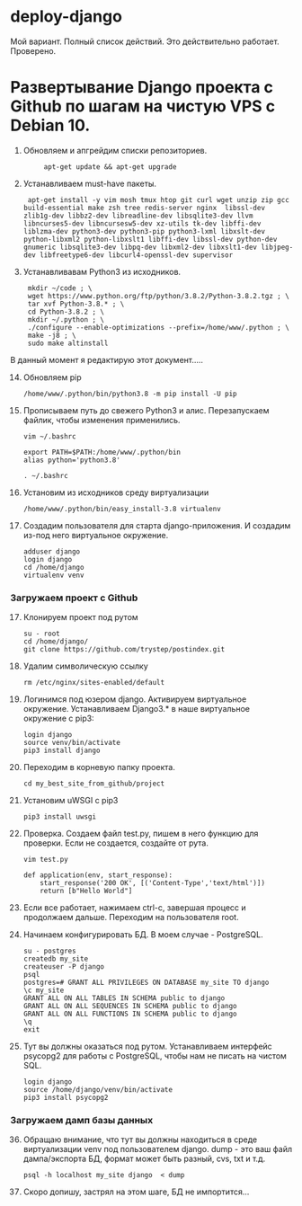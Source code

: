 # deploy-django
Мой вариант. Полный список действий. Это действительно работает. Проверено.

# Развертывание Django проекта c Github по шагам на чистую VPS c Debian 10.

1. Обновляем и апгрейдим списки репозиториев.

        	apt-get update && apt-get upgrade

2. Устанавливаем must-have пакеты.

		apt-get install -y vim mosh tmux htop git curl wget unzip zip gcc build-essential make zsh tree redis-server nginx  libssl-dev zlib1g-dev libbz2-dev libreadline-dev libsqlite3-dev llvm libncurses5-dev libncursesw5-dev xz-utils tk-dev libffi-dev liblzma-dev python3-dev python3-pip python3-lxml libxslt-dev python-libxml2 python-libxslt1 libffi-dev libssl-dev python-dev gnumeric libsqlite3-dev libpq-dev libxml2-dev libxslt1-dev libjpeg-dev libfreetype6-dev libcurl4-openssl-dev supervisor

3. Устанавливавам Python3 из исходников.

		mkdir ~/code ; \
		wget https://www.python.org/ftp/python/3.8.2/Python-3.8.2.tgz ; \
		tar xvf Python-3.8.* ; \
		cd Python-3.8.2 ; \
		mkdir ~/.python ; \
		./configure --enable-optimizations --prefix=/home/www/.python ; \
		make -j8 ; \
		sudo make altinstall







В данный момент я редактирую этот документ.....


14. Обновляем pip

        /home/www/.python/bin/python3.8 -m pip install -U pip
 
15. Прописываем путь до свежего Python3 и алис. Перезапускаем файлик, чтобы изменения применились.

        vim ~/.bashrc

        export PATH=$PATH:/home/www/.python/bin
        alias python='python3.8'

        . ~/.bashrc
        
16. Установим из исходников среду виртуализации
 
 		/home/www/.python/bin/easy_install-3.8 virtualenv
 
17. Cоздадим пользователя для старта django-приложения. И создадим из-под него виртуальное окружение.

		adduser django
		login django
		cd /home/django
		virtualenv venv

 <h3>Загружаем проект с Github</h3>
	
17. Клонируем проект под рутом
 	
		su - root
		cd /home/django/
		git clone https://github.com/trystep/postindex.git
	
18. Удалим символическую ссылку
 
		rm /etc/nginx/sites-enabled/default
 
19. Логинимся под юзером django. Активируем виртуальное окружение. Устанавливаем Django3.* в наше виртуальное окружение c pip3: 

		login django
		source venv/bin/activate
		pip3 install django
	
31. Переходим в корневую папку проекта.

		cd my_best_site_from_github/project

32. Установим uWSGI с pip3

		pip3 install uwsgi

33. Проверка. Создаем файл test.py, пишем в него функцию для проверки. Если не создается, создайте от рута.

		vim test.py

		def application(env, start_response):
			start_response('200 OK', [('Content-Type','text/html')])
			return [b"Hello World"]

34. Если все работает, нажимаем ctrl-c, завершая процесс и продолжаем дальше. Переходим на пользователя root.
35. Начинаем конфигурировать БД. В моем случае - PostgreSQL.
	
		su - postgres
		createdb my_site
		createuser -P django
		psql
		postgres=# GRANT ALL PRIVILEGES ON DATABASE my_site TO django
		\c my_site
		GRANT ALL ON ALL TABLES IN SCHEMA public to django
		GRANT ALL ON ALL SEQUENCES IN SCHEMA public to django
		GRANT ALL ON ALL FUNCTIONS IN SCHEMA public to django
		\q
		exit

36. Тут вы должны оказаться под рутом. Устанавливаем интерфейс psycopg2 для работы с PostgreSQL, чтобы нам не писать на чистом SQL.

		login django
		source /home/django/venv/bin/activate
		pip3 install psycopg2

<h3>Загружаем дамп базы данных</h3>

36. Обращаю внимание, что тут вы должны находиться в среде виртуализации venv под пользователем django. dump - это ваш файл дампа/экспорта БД, формат может быть разный, cvs, txt и т.д.

		psql -h localhost my_site django  < dump
	
37. Скоро допишу, застрял на этом шаге, БД не импортится...
